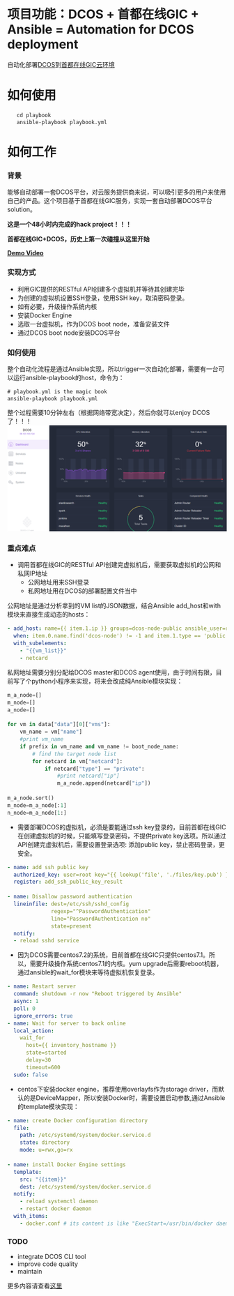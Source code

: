 # 项目功能：DCOS + 首都在线GIC + Ansible = Automation for DCOS deployment

自动化部署[DCOS](https://dcos.io/)到[首都在线GIC云环境](https://www.capitalonline.net/zh-cn/service/cloud/quanqiuyunjisuanfuwuqiGIC/)

# 如何使用

```shell
   cd playbook
   ansible-playbook playbook.yml
```

# 如何工作
### 背景
能够自动部署一套DCOS平台，对云服务提供商来说，可以吸引更多的用户来使用自己的产品。这个项目基于首都在线GIC服务，实现一套自动部署DCOS平台solution。

**这是一个48小时内完成的hack project！！！**

**首都在线GIC+DCOS，历史上第一次碰撞从这里开始**

**[Demo Video](http://v.youku.com/v_show/id_XMTU4NjAyMjgxNg==.html)**

### 实现方式
- 利用GIC提供的RESTful API创建多个虚拟机并等待其创建完毕
- 为创建的虚拟机设置SSH登录，使用SSH key，取消密码登录。
- 如有必要，升级操作系统内核
- 安装Docker Engine
- 选取一台虚拟机，作为DCOS boot node，准备安装文件
- 通过DCOS boot node安装DCOS平台

### 如何使用
整个自动化流程是通过Ansible实现，所以trigger一次自动化部署，需要有一台可以运行ansible-playbook的host，命令为：
```shell
# playbook.yml is the magic book
ansible-playbook playbook.yml
```

整个过程需要10分钟左右（根据网络带宽决定），然后你就可以enjoy DCOS了！！！
![dcos-dashboard](https://raw.githubusercontent.com/summerQLin/recommender/master/images/dcos-dashboard.PNG)

### 重点难点
- 调用首都在线GIC的RESTful API创建完虚拟机后，需要获取虚拟机的公网和私网IP地址
  - 公网地址用来SSH登录
  - 私网地址用在DCOS的部署配置文件当中

公网地址是通过分析拿到的VM list的JSON数据，结合Ansible add_host和with模块来直接生成动态的hosts：
```yaml
- add_host: name={{ item.1.ip }} groups=dcos-node-public ansible_user=root ansible_ssh_pass={{ SSH_PWD }} ansible_ssh_private_key_file={{ private_key_file }}
  when: item.0.name.find('dcos-node') != -1 and item.1.type == 'public'
  with_subelements:
    - "{{vm_list}}"
    - netcard
```

私网地址需要分别分配给DCOS master和DCOS agent使用，由于时间有限，目前写了个python小程序来实现，将来会改成纯Ansible模块实现：
```python
m_a_node=[]                                            
m_node=[]                                              
a_node=[]                                              
                                                       
for vm in data["data"][0]["vms"]:                      
    vm_name = vm["name"]                               
    #print vm_name                                     
    if prefix in vm_name and vm_name != boot_node_name:
        # find the target node list                    
        for netcard in vm["netcard"]:                  
            if netcard["type"] == "private":           
                #print netcard["ip"]                   
                m_a_node.append(netcard["ip"])         
                                                       
m_a_node.sort()                                        
m_node=m_a_node[:1]                                    
n_node=m_a_node[1:]
```

- 需要部署DCOS的虚拟机，必须是要能通过ssh key登录的，目前首都在线GIC在创建虚拟机的时候，只能填写登录密码，不提供private key选项。所以通过API创建完虚拟机后，需要设置登录选项: 添加public key，禁止密码登录，更安全。
```yaml
- name: add ssh public key
  authorized_key: user=root key="{{ lookup('file', './files/key.pub') }}"
  register: add_ssh_public_key_result

- name: Disallow password authentication
  lineinfile: dest=/etc/ssh/sshd_config
              regexp="^PasswordAuthentication"
              line="PasswordAuthentication no"
              state=present
  notify:
  - reload sshd service
```

- 因为DCOS需要centos7.2的系统，目前首都在线GIC只提供centos7.1。所以，需要升级操作系统centos7.1的内核。yum upgrade后需要reboot机器，通过ansible的wait_for模块来等待虚拟机恢复登录。
```yaml
- name: Restart server
  command: shutdown -r now "Reboot triggered by Ansible"
  async: 1
  poll: 0
  ignore_errors: true
- name: Wait for server to back online
  local_action:
    wait_for
      host={{ inventory_hostname }}
      state=started
      delay=30
      timeout=600
  sudo: false
```

- centos下安装docker engine，推荐使用overlayfs作为storage driver，而默认的是DeviceMapper，所以安装Docker时，需要设置启动参数,通过Ansible的template模块实现：
```yaml
- name: create Docker configuration directory
  file:
    path: /etc/systemd/system/docker.service.d
    state: directory
    mode: u=rwx,go=rx

- name: install Docker Engine settings
  template:
    src: "{{item}}"
    dest: /etc/systemd/system/docker.service.d
  notify:
    - reload systemctl daemon
    - restart docker daemon
  with_items:
    - docker.conf # its content is like "ExecStart=/usr/bin/docker daemon --storage-driver=overlay -H fd://"
```

### TODO
- integrate DCOS CLI tool
- improve code quality
- maintain


更多内容请查看[这里](https://github.com/nevermosby/gic-dcos-automation/wiki/%23Shanghai%23-Container-Hack-Day#%E4%BD%9C%E5%93%812-dcos--%E9%A6%96%E9%83%BD%E5%9C%A8%E7%BA%BFgic--ansible--automation-for-dcos-deployment)

